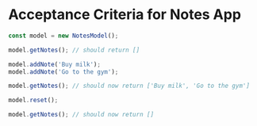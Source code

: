 # Acceptance Criteria for Notes App

```js
const model = new NotesModel();

model.getNotes(); // should return []

model.addNote('Buy milk');
model.addNote('Go to the gym');

model.getNotes(); // should now return ['Buy milk', 'Go to the gym']

model.reset();

model.getNotes(); // should now return []
```
